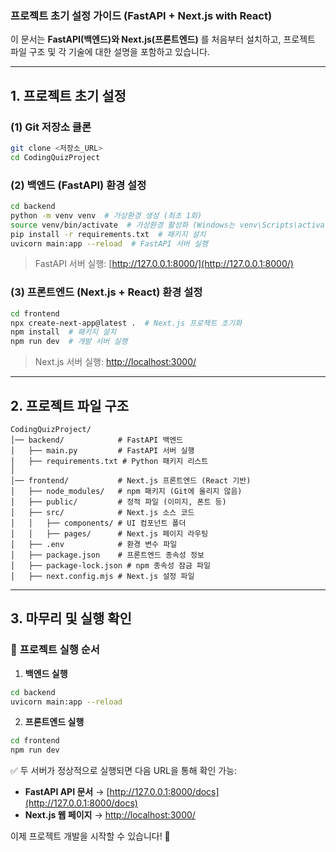 ### 프로젝트 초기 설정 가이드 (FastAPI + Next.js with React)

이 문서는 **FastAPI(백엔드)와 Next.js(프론트엔드)** 를 처음부터 설치하고, 프로젝트 파일 구조 및 각 기술에 대한 설명을 포함하고 있습니다.

---

## 1. 프로젝트 초기 설정

### **(1) Git 저장소 클론**
```bash
git clone <저장소_URL>
cd CodingQuizProject
```

### **(2) 백엔드 (FastAPI) 환경 설정**
```bash
cd backend
python -m venv venv  # 가상환경 생성 (최초 1회)
source venv/bin/activate  # 가상환경 활성화 (Windows는 venv\Scripts\activate)
pip install -r requirements.txt  # 패키지 설치
uvicorn main:app --reload  # FastAPI 서버 실행
```
> FastAPI 서버 실행: [http://127.0.0.1:8000/](http://127.0.0.1:8000/)

### **(3) 프론트엔드 (Next.js + React) 환경 설정**
```bash
cd frontend
npx create-next-app@latest .  # Next.js 프로젝트 초기화
npm install  # 패키지 설치
npm run dev  # 개발 서버 실행
```
> Next.js 서버 실행: [http://localhost:3000/](http://localhost:3000/)

---

## 2. 프로젝트 파일 구조
```plaintext
CodingQuizProject/
│── backend/            # FastAPI 백엔드
│   ├── main.py         # FastAPI 서버 실행
│   ├── requirements.txt # Python 패키지 리스트
│
│── frontend/           # Next.js 프론트엔드 (React 기반)
│   ├── node_modules/   # npm 패키지 (Git에 올리지 않음)
│   ├── public/         # 정적 파일 (이미지, 폰트 등)
│   ├── src/            # Next.js 소스 코드
│   │   ├── components/ # UI 컴포넌트 폴더
│   │   ├── pages/      # Next.js 페이지 라우팅
│   ├── .env            # 환경 변수 파일
│   ├── package.json    # 프론트엔드 종속성 정보
│   ├── package-lock.json # npm 종속성 잠금 파일
│   ├── next.config.mjs # Next.js 설정 파일
```

---

## 3. 마무리 및 실행 확인
### 🔹 **프로젝트 실행 순서**
1. **백엔드 실행**
```bash
cd backend
uvicorn main:app --reload
```
2. **프론트엔드 실행**
```bash
cd frontend
npm run dev
```
✅ 두 서버가 정상적으로 실행되면 다음 URL을 통해 확인 가능:
- **FastAPI API 문서** → [http://127.0.0.1:8000/docs](http://127.0.0.1:8000/docs)
- **Next.js 웹 페이지** → [http://localhost:3000/](http://localhost:3000/)

이제 프로젝트 개발을 시작할 수 있습니다! 🚀

